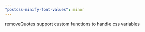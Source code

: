```yaml
---
"postcss-minify-font-values": minor
---
```


removeQuotes support custom functions to handle css variables
